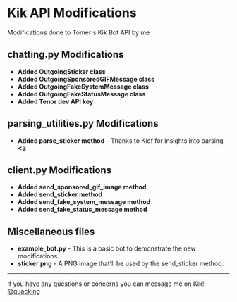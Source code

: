 # Kik API Modifications
Modifications done to Tomer's Kik Bot API by me

## chatting.py Modifications
* **Added OutgoingSticker class**
* **Added OutgoingSponsoredGIFMessage class**
* **Added OutgoingFakeSystemMessage class**
* **Added OutgoingFakeStatusMessage class**
* **Added Tenor dev API key**

## parsing_utilities.py Modifications
* **Added parse_sticker method** - Thanks to Kief for insights into parsing **<3**

## client.py Modifications
* **Added send_sponsored_gif_image method**
* **Added send_sticker method**
* **Added send_fake_system_message method**
* **Added send_fake_status_message method**

## Miscellaneous files
* **example_bot.py** - This is a basic bot to demonstrate the new modifications.
* **sticker.png** - A PNG image that'll be used by the send_sticker method.

***
If you have any questions or concerns you can message me on Kik!
[@quacking](https://kik.me/quacking)
